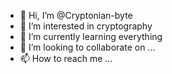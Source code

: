 - 👋 Hi, I’m @Cryptonian-byte
- 👀 I’m interested in cryptography
- 🌱 I’m currently learning everything
- 💞️ I’m looking to collaborate on ...
- 📫 How to reach me ...

<!---
Cryptonian-byte/Cryptonian-byte is a ✨ special ✨ repository because its `README.md` (this file) appears on your GitHub profile.
You can click the Preview link to take a look at your changes.
--->
